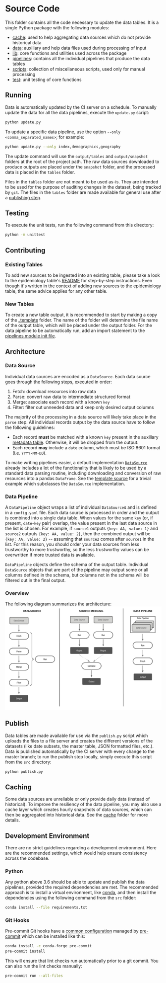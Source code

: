# Source Code
This folder contains all the code necessary to update the data tables. It is a single Python package
with the following modules:
* [cache](./cache): used to help aggregating data sources which do not provide historical data
* [data](./data): auxiliary and help data files used during processing of input
* [lib](./lib): core functions and utilities used across the package
* [pipelines](./pipelines): contains all the individual pipelines that produce the data tables
* [scripts](./scripts): collection of miscellaneous scripts, used only for manual processing
* [test](./test): unit testing of core functions

## Running
Data is automatically updated by the CI server on a schedule. To manually update the data for all
the data pipelines, execute the `update.py` script:
```sh
python update.py
```

To update a specific data pipeline, use the option `--only <comma_separated_names>`; for example:
```sh
python update.py --only index,demographics,geography
```

The update command will use the `output/tables` and `output/snapshot` folders at the root of the
project path. The raw data sources downloaded to produce outputs are placed under the `snapshot`
folder, and the processed data is placed in the `tables` folder.

Files in the `tables` folder are not meant to be used as-is. They are intended to be used for the
purpose of auditing changes in the dataset, being tracked by `git`. The files in the `tables` folder
are made available for general use after a [publishing step](#publish).

## Testing
To execute the unit tests, run the following command from this directory:
```sh
python -m unittest
```

## Contributing
### Existing Tables
To add new sources to be ingested into an existing table, please take a look to the epidemiology
table's [README](pipelines/epidemiology/README.md) for step-by-step instructions. Even though it's
written in the context of adding new sources to the epidemiology table, the same advice applies
for any other table.

### New Tables
To create a new table output, it is recommended to start by making a copy of the
[_template](pipelines/_template) folder. The name of the folder will determine the file name of the
output table, which will be placed under the output folder. For the data pipeline to be
automatically run, add an import statement to the
[pipelines module init file](pipelines/__init__.py).

## Architecture
### Data Source
Individual data sources are encoded as a `DataSource`. Each data source goes through the following
steps, executed in order:
1. Fetch: download resources into raw data
1. Parse: convert raw data to intermediate structured format
1. Merge: associate each record with a known `key`
1. Filter: filter out unneeded data and keep only desired output columns

The majority of the processing in a data source will likely take place in the `parse` step. All
individual records output by the data source have to follow the following guidelines:
* Each record **must** be matched with a known `key` present in the auxiliary
  [metadata table](data/metadata.csv). Otherwise, it will be dropped from the output.
* Each record **may** include a `date` column, which must be ISO 8601 format (i.e. `YYYY-MM-DD`).

To make writing pipelines easier, a default implementation [`DataSource`](lib/pipeline.py)
already includes a lot of the functionality that is likely to be used by a standard data parsing
routine, including downloading and conversion of raw resources into a pandas `DataFrame`. See the
[template source](pipelines/_template/srcname_pipeline.py) for a trivial example which subclasses
the `DataSource` implementation.

### Data Pipeline
A `DataPipeline` object wraps a list of individual `DataSource`s and is defined in a `config.yaml`
file. Each data source is processed in order and the output is combined into a single data table.
When values for the same `key` (or, if present, `date`-`key` pair) overlap, the value present in the
last data source in the list is chosen. For example, if `source1` outputs `{key: AA, value: 1}` and
`source2` outputs `{key: AA, value: 2}`, then the combined output will be `{key: AA, value: 2}` --
assuming that `source2` comes after `source1` in the list. For this reason, you should order your
data sources from less trustworthy to more trustworthy, so the less trustworthy values can be
overwritten if more trusted data is available.

`DataPipeline` objects define the schema of the output table. Individual `DataSource` objects that
are part of the pipeline may output some or all columns defined in the schema, but columns not in
the schema will be filtered out in the final output.

### Overview
The following diagram summarizes the architecture:
![](data/architecture.png)

## Publish
Data tables are made available for use via the `publish.py` script which uploads the files to a file
server and creates the different versions of the datasets (like date subsets, the master table, JSON
formatted files, etc.). Data is published automatically by the CI server with every change to the
master branch; to run the publish step locally, simply execute this script from the `src` directory:
```sh
python publish.py
```

## Caching
Some data sources are unreliable or only provide daily data (instead of historical). To improve the
resiliency of the data pipeline, you may also use a cache layer which creates hourly snapshots of
data sources, which can then be aggregated into historical data. See the [cache](./cache) folder for
more details.

## Development Environment
There are no strict guidelines regarding a development environment. Here are the recommended
settings, which would help ensure consistency across the codebase.

### Python
Any python above 3.6 should be able to update and publish the data pipelines, provided the required
dependencies are met. The recommended approach is to install a virtual environment, like [conda][1],
and then install the dependencies using the following command from the `src` folder:
```sh
conda install --file requirements.txt
```

### Git Hooks
Pre-commit Git hooks have a [common configuration](./.pre-commit-config.yaml) managed by
[pre-commit][2] which can be installed like this:
```sh
conda install -c conda-forge pre-commit
pre-commit install
```

This will ensure that lint checks run automatically prior to a git commit. You can also run the lint
checks manually:
```sh
pre-commit run --all-files
```

[1]: https://docs.conda.io
[2]: https://pre-commit.com
